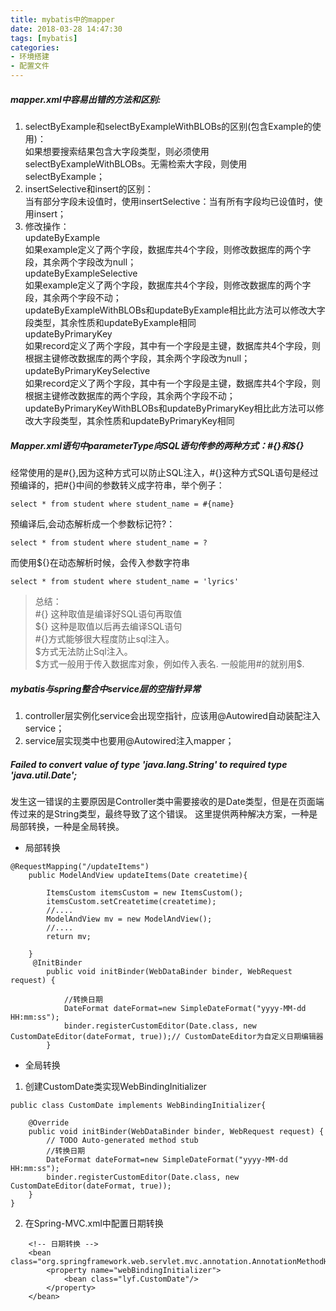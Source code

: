 ```yaml
---
title: mybatis中的mapper
date: 2018-03-28 14:47:30
tags: [mybatis]  
categories: 
- 环境搭建
- 配置文件
---
```

 ##### mapper.xml中容易出错的方法和区别:  
1. selectByExample和selectByExampleWithBLOBs的区别(包含Example的使用)：  
 如果想要搜索结果包含大字段类型，则必须使用selectByExampleWithBLOBs。无需检索大字段，则使用selectByExample；  
2. insertSelective和insert的区别：  
当有部分字段未设值时，使用insertSelective：当有所有字段均已设值时，使用insert；   
3. 修改操作：  
updateByExample  
如果example定义了两个字段，数据库共4个字段，则修改数据库的两个字段，其余两个字段改为null；  
updateByExampleSelective  
如果example定义了两个字段，数据库共4个字段，则修改数据库的两个字段，其余两个字段不动；  
updateByExampleWithBLOBs和updateByExample相比此方法可以修改大字段类型，其余性质和updateByExample相同  
updateByPrimaryKey  
如果record定义了两个字段，其中有一个字段是主键，数据库共4个字段，则根据主键修改数据库的两个字段，其余两个字段改为null；  
updateByPrimaryKeySelective　  
如果record定义了两个字段，其中有一个字段是主键，数据库共4个字段，则根据主键修改数据库的两个字段，其余两个字段不动；  
updateByPrimaryKeyWithBLOBs和updateByPrimaryKey相比此方法可以修改大字段类型，其余性质和updateByPrimaryKey相同   

 ##### Mapper.xml语句中parameterType向SQL语句传参的两种方式：#{}和${}  
经常使用的是#{},因为这种方式可以防止SQL注入，#{}这种方式SQL语句是经过预编译的，把#{}中间的参数转义成字符串，举个例子：  


```
select * from student where student_name = #{name}
```

预编译后,会动态解析成一个参数标记符?：

```
select * from student where student_name = ?
```

而使用${}在动态解析时候，会传入参数字符串

```
select * from student where student_name = 'lyrics'
```


> 总结：  
#{} 这种取值是编译好SQL语句再取值  
${} 这种是取值以后再去编译SQL语句  
#{}方式能够很大程度防止sql注入。  
$方式无法防止Sql注入。  
$方式一般用于传入数据库对象，例如传入表名.  
一般能用#的就别用$.  

 ##### mybatis与spring整合中service层的空指针异常  
1. controller层实例化service会出现空指针，应该用@Autowired自动装配注入service；  
2. service层实现类中也要用@Autowired注入mapper；    

 ##### Failed to convert value of type 'java.lang.String' to required type 'java.util.Date';  
发生这一错误的主要原因是Controller类中需要接收的是Date类型，但是在页面端传过来的是String类型，最终导致了这个错误。
这里提供两种解决方案，一种是局部转换，一种是全局转换。  
- 局部转换  
```
@RequestMapping("/updateItems")
	public ModelAndView updateItems(Date createtime){
		
		ItemsCustom itemsCustom = new ItemsCustom();
		itemsCustom.setCreatetime(createtime);
		//....
		ModelAndView mv = new ModelAndView();
		//....
		return mv;
		
	}
	 @InitBinder  
	    public void initBinder(WebDataBinder binder, WebRequest request) {  
	          
	        //转换日期  
	        DateFormat dateFormat=new SimpleDateFormat("yyyy-MM-dd HH:mm:ss");  
	        binder.registerCustomEditor(Date.class, new CustomDateEditor(dateFormat, true));// CustomDateEditor为自定义日期编辑器  
	    }  
```  
- 全局转换  
1. 创建CustomDate类实现WebBindingInitializer  
```
public class CustomDate implements WebBindingInitializer{  
  
    @Override  
    public void initBinder(WebDataBinder binder, WebRequest request) {  
        // TODO Auto-generated method stub  
        //转换日期  
        DateFormat dateFormat=new SimpleDateFormat("yyyy-MM-dd HH:mm:ss");  
        binder.registerCustomEditor(Date.class, new CustomDateEditor(dateFormat, true));  
    }  
}  
```  
2. 在Spring-MVC.xml中配置日期转换  
```
	<!-- 日期转换 -->  
    <bean class="org.springframework.web.servlet.mvc.annotation.AnnotationMethodHandlerAdapter">  
        <property name="webBindingInitializer">  
            <bean class="lyf.CustomDate"/>  
        </property>  
    </bean>  
```
